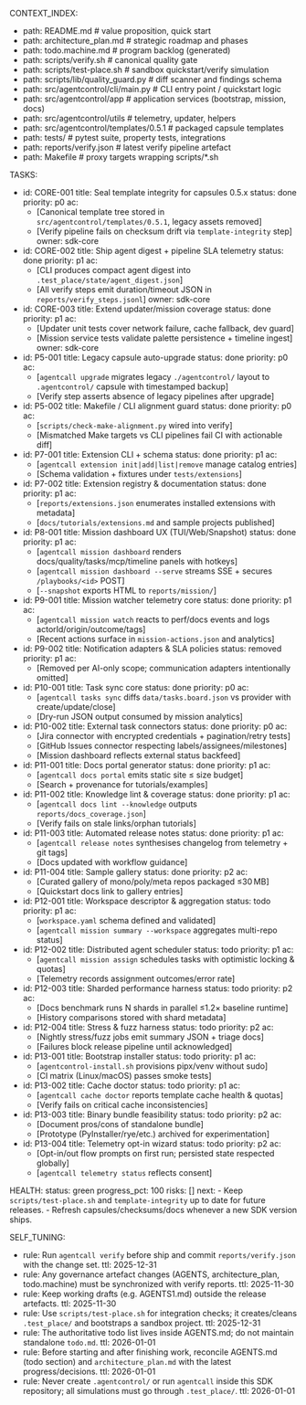 CONTEXT_INDEX:
  - path: README.md                      # value proposition, quick start
  - path: architecture_plan.md           # strategic roadmap and phases
  - path: todo.machine.md                # program backlog (generated)
  - path: scripts/verify.sh              # canonical quality gate
  - path: scripts/test-place.sh          # sandbox quickstart/verify simulation
  - path: scripts/lib/quality_guard.py   # diff scanner and findings schema
  - path: src/agentcontrol/cli/main.py   # CLI entry point / quickstart logic
  - path: src/agentcontrol/app           # application services (bootstrap, mission, docs)
  - path: src/agentcontrol/utils         # telemetry, updater, helpers
  - path: src/agentcontrol/templates/0.5.1  # packaged capsule templates
  - path: tests/                         # pytest suite, property tests, integrations
  - path: reports/verify.json            # latest verify pipeline artefact
  - path: Makefile                       # proxy targets wrapping scripts/*.sh

TASKS:
  - id: CORE-001
    title: Seal template integrity for capsules 0.5.x
    status: done
    priority: p0
    ac:
      - [Canonical template tree stored in `src/agentcontrol/templates/0.5.1`, legacy assets removed]
      - [Verify pipeline fails on checksum drift via `template-integrity` step]
    owner: sdk-core
  - id: CORE-002
    title: Ship agent digest + pipeline SLA telemetry
    status: done
    priority: p1
    ac:
      - [CLI produces compact agent digest into `.test_place/state/agent_digest.json`]
      - [All verify steps emit duration/timeout JSON in `reports/verify_steps.jsonl`]
    owner: sdk-core
  - id: CORE-003
    title: Extend updater/mission coverage
    status: done
    priority: p1
    ac:
      - [Updater unit tests cover network failure, cache fallback, dev guard]
      - [Mission service tests validate palette persistence + timeline ingest]
    owner: sdk-core
  - id: P5-001
    title: Legacy capsule auto-upgrade
    status: done
    priority: p0
    ac:
      - [`agentcall upgrade` migrates legacy `./agentcontrol/` layout to `.agentcontrol/` capsule with timestamped backup]
      - [Verify step asserts absence of legacy pipelines after upgrade]
  - id: P5-002
    title: Makefile / CLI alignment guard
    status: done
    priority: p0
    ac:
      - [`scripts/check-make-alignment.py` wired into verify]
      - [Mismatched Make targets vs CLI pipelines fail CI with actionable diff]
  - id: P7-001
    title: Extension CLI + schema
    status: done
    priority: p1
    ac:
      - [`agentcall extension init|add|list|remove` manage catalog entries]
      - [Schema validation + fixtures under `tests/extensions`]
  - id: P7-002
    title: Extension registry & documentation
    status: done
    priority: p1
    ac:
      - [`reports/extensions.json` enumerates installed extensions with metadata]
      - [`docs/tutorials/extensions.md` and sample projects published]
  - id: P8-001
    title: Mission dashboard UX (TUI/Web/Snapshot)
    status: done
    priority: p1
    ac:
      - [`agentcall mission dashboard` renders docs/quality/tasks/mcp/timeline panels with hotkeys]
      - [`agentcall mission dashboard --serve` streams SSE + secures `/playbooks/<id>` POST]
      - [`--snapshot` exports HTML to `reports/mission/`]
  - id: P9-001
    title: Mission watcher telemetry core
    status: done
    priority: p1
    ac:
      - [`agentcall mission watch` reacts to perf/docs events and logs actorId/origin/outcome/tags]
      - [Recent actions surface in `mission-actions.json` and analytics]
  - id: P9-002
    title: Notification adapters & SLA policies
    status: removed
    priority: p1
    ac:
      - [Removed per AI-only scope; communication adapters intentionally omitted]
  - id: P10-001
    title: Task sync core
    status: done
    priority: p0
    ac:
      - [`agentcall tasks sync` diffs `data/tasks.board.json` vs provider with create/update/close]
      - [Dry-run JSON output consumed by mission analytics]
  - id: P10-002
    title: External task connectors
    status: done
    priority: p0
    ac:
      - [Jira connector with encrypted credentials + pagination/retry tests]
      - [GitHub Issues connector respecting labels/assignees/milestones]
      - [Mission dashboard reflects external status backfeed]
  - id: P11-001
    title: Docs portal generator
    status: done
    priority: p1
    ac:
      - [`agentcall docs portal` emits static site ≤ size budget]
      - [Search + provenance for tutorials/examples]
  - id: P11-002
    title: Knowledge lint & coverage
    status: done
    priority: p1
    ac:
      - [`agentcall docs lint --knowledge` outputs `reports/docs_coverage.json`]
      - [Verify fails on stale links/orphan tutorials]
  - id: P11-003
    title: Automated release notes
    status: done
    priority: p1
    ac:
      - [`agentcall release notes` synthesises changelog from telemetry + git tags]
      - [Docs updated with workflow guidance]
  - id: P11-004
    title: Sample gallery
    status: done
    priority: p2
    ac:
      - [Curated gallery of mono/poly/meta repos packaged ≤30 MB]
      - [Quickstart docs link to gallery entries]
  - id: P12-001
    title: Workspace descriptor & aggregation
    status: todo
    priority: p1
    ac:
      - [`workspace.yaml` schema defined and validated]
      - [`agentcall mission summary --workspace` aggregates multi-repo status]
  - id: P12-002
    title: Distributed agent scheduler
    status: todo
    priority: p1
    ac:
      - [`agentcall mission assign` schedules tasks with optimistic locking & quotas]
      - [Telemetry records assignment outcomes/error rate]
  - id: P12-003
    title: Sharded performance harness
    status: todo
    priority: p2
    ac:
      - [Docs benchmark runs N shards in parallel ≤1.2× baseline runtime]
      - [History comparisons stored with shard metadata]
  - id: P12-004
    title: Stress & fuzz harness
    status: todo
    priority: p2
    ac:
      - [Nightly stress/fuzz jobs emit summary JSON + triage docs]
      - [Failures block release pipeline until acknowledged]
  - id: P13-001
    title: Bootstrap installer
    status: todo
    priority: p1
    ac:
      - [`agentcontrol-install.sh` provisions pipx/venv without sudo]
      - [CI matrix (Linux/macOS) passes smoke tests]
  - id: P13-002
    title: Cache doctor
    status: todo
    priority: p1
    ac:
      - [`agentcall cache doctor` reports template cache health & quotas]
      - [Verify fails on critical cache inconsistencies]
  - id: P13-003
    title: Binary bundle feasibility
    status: todo
    priority: p2
    ac:
      - [Document pros/cons of standalone bundle]
      - [Prototype (PyInstaller/rye/etc.) archived for experimentation]
  - id: P13-004
    title: Telemetry opt-in wizard
    status: todo
    priority: p2
    ac:
      - [Opt-in/out flow prompts on first run; persisted state respected globally]
      - [`agentcall telemetry status` reflects consent]

HEALTH:
  status: green
  progress_pct: 100
  risks: []
  next:
    - Keep `scripts/test-place.sh` and `template-integrity` up to date for future releases.
    - Refresh capsules/checksums/docs whenever a new SDK version ships.

SELF_TUNING:
  - rule: Run `agentcall verify` before ship and commit `reports/verify.json` with the change set.
    ttl: 2025-12-31
  - rule: Any governance artefact changes (AGENTS, architecture_plan, todo.machine) must be synchronized with verify reports.
    ttl: 2025-11-30
  - rule: Keep working drafts (e.g. AGENTS1.md) outside the release artefacts.
    ttl: 2025-11-30
  - rule: Use `scripts/test-place.sh` for integration checks; it creates/cleans `.test_place/` and bootstraps a sandbox project.
    ttl: 2025-12-31
  - rule: The authoritative todo list lives inside AGENTS.md; do not maintain standalone `todo.md`.
    ttl: 2026-01-01
  - rule: Before starting and after finishing work, reconcile AGENTS.md (todo section) and `architecture_plan.md` with the latest progress/decisions.
    ttl: 2026-01-01
  - rule: Never create `.agentcontrol/` or run `agentcall` inside this SDK repository; all simulations must go through `.test_place/`.
    ttl: 2026-01-01
